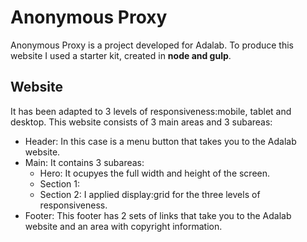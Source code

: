 
# Anonymous Proxy

Anonymous Proxy  is a project developed for Adalab. To produce this website I used a starter kit, created in **node and gulp**. 

## Website

It has been adapted to 3 levels of responsiveness:mobile, tablet and desktop. This website consists of 3 main areas and 3 subareas: 

- Header: In this case is a menu button that takes you to the Adalab website.
- Main: It contains 3 subareas:
   - Hero: It ocupyes the full width and height of the screen.
   - Section 1:
   - Section 2: I applied display:grid for the three levels of responsiveness.
- Footer: This footer has 2 sets of links that take you to the Adalab website and an area with copyright information.

